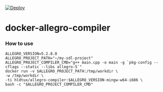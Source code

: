[![Deploy](https://github.com/humbertodias/docker-allegro-compiler/actions/workflows/deploy.yml/badge.svg)](https://github.com/humbertodias/docker-allegro-compiler/actions/workflows/deploy.yml)

# docker-allegro-compiler

### How to use

```shell
ALLEGRO_VERSION=5.2.8.0
ALLEGRO_PROJECT_PATH="~/my-sdl-project"
ALLEGRO_PROJECT_COMPILER_CMD="g++ main.cpp -o main -g `pkg-config --cflags --static --libs allegro-5`"
docker run -v $ALLEGRO_PROJECT_PATH:/tmp/workdir \
-w /tmp/workdir \
-ti hldtux/allegro-compiler:$ALLEGRO_VERSION-mingw-w64-i686 \
bash -c "$ALLEGRO_PROJECT_COMPILER_CMD"
```

